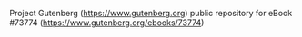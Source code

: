 Project Gutenberg (https://www.gutenberg.org) public repository for
eBook #73774 (https://www.gutenberg.org/ebooks/73774)
